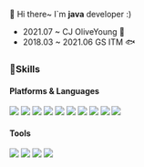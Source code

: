👋 Hi there~ I`m **java** developer :)
  * 2021.07 ~          CJ OliveYoung  🐤
  * 2018.03 ~ 2021.06  GS ITM 🐟 

### :muscle:Skills

#### Platforms & Languages
<img src="https://img.shields.io/badge/java-007396?style=for-the-badge&logo=java&logoColor=white">
<img src="https://img.shields.io/badge/Kotlin-7F52FF?style=for-the-badge&logo=Kotlin&logoColor=white"/>

<img src="https://img.shields.io/badge/Apache Cassandra-1287B1?style=for-the-badge&logo=Apache Cassandra&logoColor=white"/> 
<img src="https://img.shields.io/badge/MySQL-4479A1?style=for-the-badge&logo=MySQL&logoColor=white"/> 
<img src="https://img.shields.io/badge/Oracle-F80000?style=for-the-badge&logo=Oracle&logoColor=white"/> 
<img src="https://img.shields.io/badge/SpringBoot-6DB33F?style=for-the-badge&logo=SpringBoot&logoColor=white"/> 
 
<img src="https://img.shields.io/badge/AmazonAWS-232F3E?style=for-the-badge&logo=AmazonAWS&logoColor=white"/>
<img src="https://img.shields.io/badge/AmazonSQS-FF4F8B?style=for-the-badge&logo=AmazonSQS&logoColor=white"/>
<img src="https://img.shields.io/badge/Amazon S3-569A31?style=for-the-badge&logo=Amazon S3&logoColor=white"/>

<img src="https://img.shields.io/badge/ApacheKafKa-231F20?style=for-the-badge&logo=ApacheKafKa&logoColor=white"/>

 
#### Tools
<img src="https://img.shields.io/badge/Git-F05032?style=flat-square&logo=Git&logoColor=white"/> <img src="https://img.shields.io/badge/Jira-0052CC?style=flat-square&logo=Jira&logoColor=white"/> <img src="https://img.shields.io/badge/Jenkins-D24939?style=flat-square&logo=Jenkins&logoColor=white"/> <img src="https://img.shields.io/badge/Postman-FF6C37?style=flat-square&logo=Postman&logoColor=white"/>
